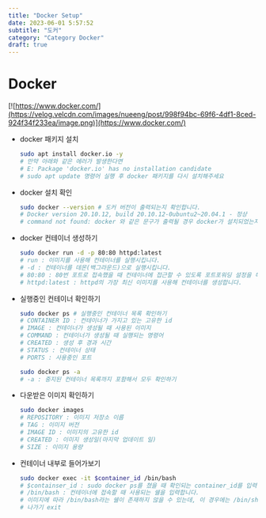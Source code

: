 ```yaml
---
title: "Docker Setup"
date: 2023-06-01 5:57:52
subtitle: "도커"
category: "Category Docker"
draft: true
---
```


# Docker

[![https://www.docker.com/](https://velog.velcdn.com/images/nueeng/post/998f94bc-69f6-4df1-8ced-924f34f233ea/image.png)](https://www.docker.com/)


- docker 패키지 설치
    
    ```bash
    sudo apt install docker.io -y
    # 만약 아래와 같은 에러가 발생한다면
    # E: Package 'docker.io' has no installation candidate
    # sudo apt update 명령어 실행 후 docker 패키지를 다시 설치해주세요
    ```
    
- docker 설치 확인
    
    ```bash
    sudo docker --version # 도커 버전이 출력되는지 확인합니다.
    # Docker version 20.10.12, build 20.10.12-0ubuntu2~20.04.1 - 정상
    # command not found: docker 와 같은 문구가 출력될 경우 docker가 설치되었는지 확인해야 합니다.
    ```
    
- docker 컨테이너 생성하기
    
    ```bash
    sudo docker run -d -p 80:80 httpd:latest
    # run : 이미지를 사용해 컨테이너를 실행시킵니다.
    # -d : 컨테이너를 데몬(백그라운드)으로 실행시킵니다.
    # 80:80 : 80번 포트로 접속했을 때 컨테이너에 접근할 수 있도록 포트포워딩 설정을 해줍니다.
    # httpd:latest : httpd의 가장 최신 이미지를 사용해 컨테이너를 생성합니다.
    ```
    
- 실행중인 컨테이너 확인하기
    
    ```bash
    sudo docker ps # 실행중인 컨테이너 목록 확인하기
    # CONTAINER ID : 컨테이너가 가지고 있는 고유한 id
    # IMAGE : 컨테이너가 생성될 때 사용된 이미지
    # COMMAND : 컨테이너가 생성될 때 실행되는 명령어
    # CREATED : 생성 후 경과 시간
    # STATUS : 컨테이너 상태
    # PORTS : 사용중인 포트
    
    sudo docker ps -a
    # -a : 중지된 컨테이너 목록까지 포함해서 모두 확인하기
    ```
    
- 다운받은 이미지 확인하기
    
    ```bash
    sudo docker images
    # REPOSITORY : 이미지 저장소 이름
    # TAG : 이미지 버전
    # IMAGE ID : 이미지의 고유한 id
    # CREATED : 이미지 생성일(마지막 업데이트 일)
    # SIZE : 이미지 용량
    ```
    
- 컨테이너 내부로 들어가보기
    
    ```bash
    sudo docker exec -it $container_id /bin/bash
    # $containser_id : sudo docker ps를 쳤을 때 확인되는 container_id를 입력합니다.
    # /bin/bash : 컨테이너에 접속할 때 사용되는 쉘을 입력합니다.
    # 이미지에 따라 /bin/bash라는 쉘이 존재하지 않을 수 있는데, 이 경우에는 /bin/sh를 사용해 접속합니다.
    # 나가기 exit
    ```
    